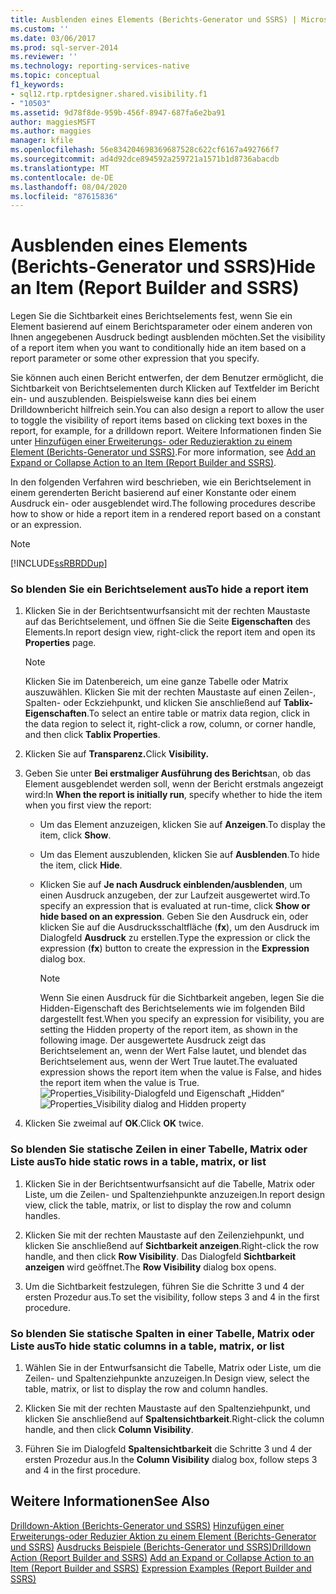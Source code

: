 ```yaml
---
title: Ausblenden eines Elements (Berichts-Generator und SSRS) | Microsoft-Dokumentation
ms.custom: ''
ms.date: 03/06/2017
ms.prod: sql-server-2014
ms.reviewer: ''
ms.technology: reporting-services-native
ms.topic: conceptual
f1_keywords:
- sql12.rtp.rptdesigner.shared.visibility.f1
- "10503"
ms.assetid: 9d78f8de-959b-456f-8947-687fa6e2ba91
author: maggiesMSFT
ms.author: maggies
manager: kfile
ms.openlocfilehash: 56e834204698369687528c622cf6167a492766f7
ms.sourcegitcommit: ad4d92dce894592a259721a1571b1d8736abacdb
ms.translationtype: MT
ms.contentlocale: de-DE
ms.lasthandoff: 08/04/2020
ms.locfileid: "87615836"
---
```

# <a name="hide-an-item-report-builder-and-ssrs"></a><span data-ttu-id="1e3f5-102">Ausblenden eines Elements (Berichts-Generator und SSRS)</span><span class="sxs-lookup"><span data-stu-id="1e3f5-102">Hide an Item (Report Builder and SSRS)</span></span>
  <span data-ttu-id="1e3f5-103">Legen Sie die Sichtbarkeit eines Berichtselements fest, wenn Sie ein Element basierend auf einem Berichtsparameter oder einem anderen von Ihnen angegebenen Ausdruck bedingt ausblenden möchten.</span><span class="sxs-lookup"><span data-stu-id="1e3f5-103">Set the visibility of a report item when you want to conditionally hide an item based on a report parameter or some other expression that you specify.</span></span>

 <span data-ttu-id="1e3f5-104">Sie können auch einen Bericht entwerfen, der dem Benutzer ermöglicht, die Sichtbarkeit von Berichtselementen durch Klicken auf Textfelder im Bericht ein- und auszublenden. Beispielsweise kann dies bei einem Drilldownbericht hilfreich sein.</span><span class="sxs-lookup"><span data-stu-id="1e3f5-104">You can also design a report to allow the user to toggle the visibility of report items based on clicking text boxes in the report, for example, for a drilldown report.</span></span> <span data-ttu-id="1e3f5-105">Weitere Informationen finden Sie unter [Hinzufügen einer Erweiterungs- oder Reduzieraktion zu einem Element &#40;Berichts-Generator und SSRS&#41;](../report-design/add-an-expand-or-collapse-action-to-an-item-report-builder-and-ssrs.md).</span><span class="sxs-lookup"><span data-stu-id="1e3f5-105">For more information, see [Add an Expand or Collapse Action to an Item &#40;Report Builder and SSRS&#41;](../report-design/add-an-expand-or-collapse-action-to-an-item-report-builder-and-ssrs.md).</span></span>

 <span data-ttu-id="1e3f5-106">In den folgenden Verfahren wird beschrieben, wie ein Berichtselement in einem gerenderten Bericht basierend auf einer Konstante oder einem Ausdruck ein- oder ausgeblendet wird.</span><span class="sxs-lookup"><span data-stu-id="1e3f5-106">The following procedures describe how to show or hide a report item in a rendered report based on a constant or an expression.</span></span>

> [!NOTE]
>  [!INCLUDE[ssRBRDDup](../../includes/ssrbrddup-md.md)]

### <a name="to-hide-a-report-item"></a><span data-ttu-id="1e3f5-107">So blenden Sie ein Berichtselement aus</span><span class="sxs-lookup"><span data-stu-id="1e3f5-107">To hide a report item</span></span>

1.  <span data-ttu-id="1e3f5-108">Klicken Sie in der Berichtsentwurfsansicht mit der rechten Maustaste auf das Berichtselement, und öffnen Sie die Seite **Eigenschaften** des Elements.</span><span class="sxs-lookup"><span data-stu-id="1e3f5-108">In report design view, right-click the report item and open its **Properties** page.</span></span>

    > [!NOTE]
    >  <span data-ttu-id="1e3f5-109">Klicken Sie im Datenbereich, um eine ganze Tabelle oder Matrix auszuwählen. Klicken Sie mit der rechten Maustaste auf einen Zeilen-, Spalten- oder Eckziehpunkt, und klicken Sie anschließend auf **Tablix-Eigenschaften**.</span><span class="sxs-lookup"><span data-stu-id="1e3f5-109">To select an entire table or matrix data region, click in the data region to select it, right-click a row, column, or corner handle, and then click **Tablix Properties**.</span></span>

2.  <span data-ttu-id="1e3f5-110">Klicken Sie auf **Transparenz.**</span><span class="sxs-lookup"><span data-stu-id="1e3f5-110">Click **Visibility.**</span></span>

3.  <span data-ttu-id="1e3f5-111">Geben Sie unter **Bei erstmaliger Ausführung des Berichts**an, ob das Element ausgeblendet werden soll, wenn der Bericht erstmals angezeigt wird:</span><span class="sxs-lookup"><span data-stu-id="1e3f5-111">In **When the report is initially run**, specify whether to hide the item when you first view the report:</span></span>

    -   <span data-ttu-id="1e3f5-112">Um das Element anzuzeigen, klicken Sie auf **Anzeigen**.</span><span class="sxs-lookup"><span data-stu-id="1e3f5-112">To display the item, click **Show**.</span></span>

    -   <span data-ttu-id="1e3f5-113">Um das Element auszublenden, klicken Sie auf **Ausblenden**.</span><span class="sxs-lookup"><span data-stu-id="1e3f5-113">To hide the item, click **Hide**.</span></span>

    -   <span data-ttu-id="1e3f5-114">Klicken Sie auf **Je nach Ausdruck einblenden/ausblenden**, um einen Ausdruck anzugeben, der zur Laufzeit ausgewertet wird.</span><span class="sxs-lookup"><span data-stu-id="1e3f5-114">To specify an expression that is evaluated at run-time, click **Show or hide based on an expression**.</span></span> <span data-ttu-id="1e3f5-115">Geben Sie den Ausdruck ein, oder klicken Sie auf die Ausdrucksschaltfläche (**fx**), um den Ausdruck im Dialogfeld **Ausdruck** zu erstellen.</span><span class="sxs-lookup"><span data-stu-id="1e3f5-115">Type the expression or click the expression (**fx**) button to create the expression in the **Expression** dialog box.</span></span>

        > [!NOTE]
        >  <span data-ttu-id="1e3f5-116">Wenn Sie einen Ausdruck für die Sichtbarkeit angeben, legen Sie die Hidden-Eigenschaft des Berichtselements wie im folgenden Bild dargestellt fest.</span><span class="sxs-lookup"><span data-stu-id="1e3f5-116">When you specify an expression for visibility, you are setting the Hidden property of the report item, as shown in the following image.</span></span> <span data-ttu-id="1e3f5-117">Der ausgewertete Ausdruck zeigt das Berichtselement an, wenn der Wert False lautet, und blendet das Berichtselement aus, wenn der Wert True lautet.</span><span class="sxs-lookup"><span data-stu-id="1e3f5-117">The evaluated expression shows the report item when the value is False, and hides the report item when the value is True.</span></span> 
        > <span data-ttu-id="1e3f5-118">![Properties_Visibility-Dialogfeld und Eigenschaft „Hidden“](../media/hiddenproperty-propertiesvisibility.png "Properties_Visibility-Dialogfeld und Eigenschaft „Hidden“")</span><span class="sxs-lookup"><span data-stu-id="1e3f5-118">![Properties_Visibility dialog and Hidden property](../media/hiddenproperty-propertiesvisibility.png "Properties_Visibility dialog and Hidden property")</span></span>

4.  <span data-ttu-id="1e3f5-119">Klicken Sie zweimal auf **OK**.</span><span class="sxs-lookup"><span data-stu-id="1e3f5-119">Click **OK** twice.</span></span>

### <a name="to-hide-static-rows-in-a-table-matrix-or-list"></a><span data-ttu-id="1e3f5-120">So blenden Sie statische Zeilen in einer Tabelle, Matrix oder Liste aus</span><span class="sxs-lookup"><span data-stu-id="1e3f5-120">To hide static rows in a table, matrix, or list</span></span>

1.  <span data-ttu-id="1e3f5-121">Klicken Sie in der Berichtsentwurfsansicht auf die Tabelle, Matrix oder Liste, um die Zeilen- und Spaltenziehpunkte anzuzeigen.</span><span class="sxs-lookup"><span data-stu-id="1e3f5-121">In report design view, click the table, matrix, or list to display the row and column handles.</span></span>

2.  <span data-ttu-id="1e3f5-122">Klicken Sie mit der rechten Maustaste auf den Zeilenziehpunkt, und klicken Sie anschließend auf **Sichtbarkeit anzeigen**.</span><span class="sxs-lookup"><span data-stu-id="1e3f5-122">Right-click the row handle, and then click **Row Visibility**.</span></span> <span data-ttu-id="1e3f5-123">Das Dialogfeld **Sichtbarkeit anzeigen** wird geöffnet.</span><span class="sxs-lookup"><span data-stu-id="1e3f5-123">The **Row Visibility** dialog box opens.</span></span>

3.  <span data-ttu-id="1e3f5-124">Um die Sichtbarkeit festzulegen, führen Sie die Schritte 3 und 4 der ersten Prozedur aus.</span><span class="sxs-lookup"><span data-stu-id="1e3f5-124">To set the visibility, follow steps 3 and 4 in the first procedure.</span></span>

### <a name="to-hide-static-columns-in-a-table-matrix-or-list"></a><span data-ttu-id="1e3f5-125">So blenden Sie statische Spalten in einer Tabelle, Matrix oder Liste aus</span><span class="sxs-lookup"><span data-stu-id="1e3f5-125">To hide static columns in a table, matrix, or list</span></span>

1.  <span data-ttu-id="1e3f5-126">Wählen Sie in der Entwurfsansicht die Tabelle, Matrix oder Liste, um die Zeilen- und Spaltenziehpunkte anzuzeigen.</span><span class="sxs-lookup"><span data-stu-id="1e3f5-126">In Design view, select the table, matrix, or list to display the row and column handles.</span></span>

2.  <span data-ttu-id="1e3f5-127">Klicken Sie mit der rechten Maustaste auf den Spaltenziehpunkt, und klicken Sie anschließend auf **Spaltensichtbarkeit**.</span><span class="sxs-lookup"><span data-stu-id="1e3f5-127">Right-click the column handle, and then click **Column Visibility**.</span></span>

3.  <span data-ttu-id="1e3f5-128">Führen Sie im Dialogfeld **Spaltensichtbarkeit** die Schritte 3 und 4 der ersten Prozedur aus.</span><span class="sxs-lookup"><span data-stu-id="1e3f5-128">In the **Column Visibility** dialog box, follow steps 3 and 4 in the first procedure.</span></span>

## <a name="see-also"></a><span data-ttu-id="1e3f5-129">Weitere Informationen</span><span class="sxs-lookup"><span data-stu-id="1e3f5-129">See Also</span></span>
 <span data-ttu-id="1e3f5-130">[Drilldown-Aktion &#40;Berichts-Generator und SSRS&#41;](../report-design/drilldown-action-report-builder-and-ssrs.md) [Hinzufügen einer Erweiterungs-oder Reduzier Aktion zu einem Element &#40;Berichts-Generator und SSRS&#41;](../report-design/add-an-expand-or-collapse-action-to-an-item-report-builder-and-ssrs.md) [Ausdrucks Beispiele &#40;Berichts-Generator und SSRS&#41;](../report-design/expression-examples-report-builder-and-ssrs.md)</span><span class="sxs-lookup"><span data-stu-id="1e3f5-130">[Drilldown Action &#40;Report Builder and SSRS&#41;](../report-design/drilldown-action-report-builder-and-ssrs.md) [Add an Expand or Collapse Action to an Item &#40;Report Builder and SSRS&#41;](../report-design/add-an-expand-or-collapse-action-to-an-item-report-builder-and-ssrs.md) [Expression Examples &#40;Report Builder and SSRS&#41;](../report-design/expression-examples-report-builder-and-ssrs.md)</span></span>


